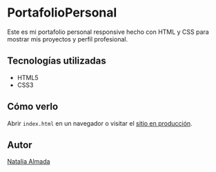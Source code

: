 # PortafolioPersonal
Este es mi portafolio personal responsive hecho con HTML y CSS para mostrar mis proyectos y perfil profesional.

## Tecnologías utilizadas
- HTML5
- CSS3

## Cómo verlo
Abrir `index.html` en un navegador o visitar el [sitio en producción](https://nataliaal24.github.io/PortafolioPersonal/).  

## Autor
[Natalia Almada](https://github.com/NataliaAl24)
